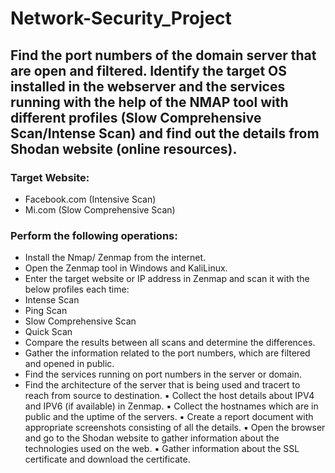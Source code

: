 # Network-Security_Project
## Find the port numbers of the domain server that are open and filtered. Identify the target OS installed in the webserver and the services running with the help of the NMAP tool with different profiles (Slow Comprehensive Scan/Intense Scan) and find out the details from Shodan website (online resources).
### Target Website:
* Facebook.com (Intensive Scan)
* Mi.com (Slow Comprehensive Scan)

### Perform the following operations:  

* Install the Nmap/ Zenmap from the internet.
* Open the Zenmap tool in Windows and KaliLinux.
* Enter the target website or IP address in Zenmap and scan it with the below profiles each time:
* Intense Scan
* Ping Scan
* Slow Comprehensive Scan
* Quick Scan
* Compare the results between all scans and determine the differences.
* Gather the information related to the port numbers, which are filtered and opened in public.
* Find the services running on port numbers in the server or domain.
* Find the architecture of the server that is being used and tracert to reach from source to
destination.
▪ Collect the host details about IPV4 and IPV6 (if available) in Zenmap.
▪ Collect the hostnames which are in public and the uptime of the servers.
▪ Create a report document with appropriate screenshots consisting of all the details.
▪ Open the browser and go to the Shodan website to gather information about the technologies
used on the web.
▪ Gather information about the SSL certificate and download the certificate.
